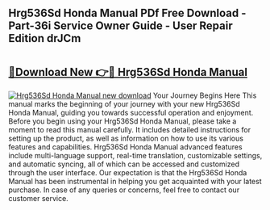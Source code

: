 ## Hrg536Sd Honda Manual PDf Free Download - Part-36i Service Owner Guide - User Repair Edition drJCm

# <h2><a href="http://bc63061.oget.top/?id=Hrg536Sd+Honda+Manual">🔗Download New 👉🔴 Hrg536Sd Honda Manual</a></h2>

[![Hrg536Sd Honda Manual new download](https://i.imgur.com/5g1atiW.png)](http://bc63061.oget.top/?id=Hrg536Sd+Honda+Manual)
Your Journey Begins Here This manual marks the beginning of your journey with your new Hrg536Sd Honda Manual, guiding you towards successful operation and enjoyment. Before you begin using your Hrg536Sd Honda Manual, please take a moment to read this manual carefully. It includes detailed instructions for setting up the product, as well as information on how to use its various features and capabilities. Hrg536Sd Honda Manual advanced features include multi-language support, real-time translation, customizable settings, and automatic syncing, all of which can be accessed and customized through the user interface. Our expectation is that the Hrg536Sd Honda Manual has been instrumental in helping you get acquainted with your latest purchase. In case of any queries or concerns, feel free to contact our customer service.

